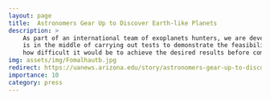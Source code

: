 ```yaml
---
layout: page
title:  Astronomers Gear Up to Discover Earth-like Planets
description: >
    As part of an international team of exoplanets hunters, we are developing a technique to detect faint dust clouds around other stars, many of which might hide Earth-like planets. Funded by NASA, our team
	is in the middle of carrying out tests to demonstrate the feasibility of these observations using both apertures of the Large Binocular Telescope, or LBT, in Arizona. The project aims at determining
	how difficult it would be to achieve the desired results before committing to a billion-dollar space telescope mission.
img: assets/img/Fomalhautb.jpg
redirect: https://uanews.arizona.edu/story/astronomers-gear-up-to-discover-earth-like-planets
importance: 10
category: press
---
```

